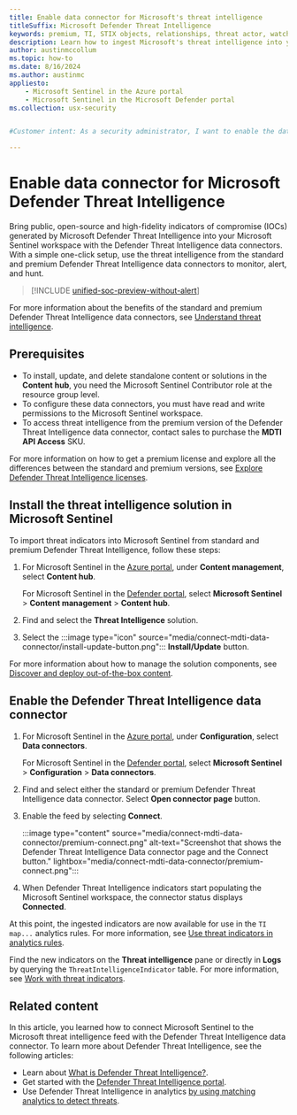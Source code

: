 ```yaml
---
title: Enable data connector for Microsoft's threat intelligence
titleSuffix: Microsoft Defender Threat Intelligence
keywords: premium, TI, STIX objects, relationships, threat actor, watchlist, license
description: Learn how to ingest Microsoft's threat intelligence into your Microsoft Sentinel workspace to generate high-fidelity alerts and incidents.
author: austinmccollum
ms.topic: how-to
ms.date: 8/16/2024
ms.author: austinmc
appliesto:
    - Microsoft Sentinel in the Azure portal
    - Microsoft Sentinel in the Microsoft Defender portal
ms.collection: usx-security


#Customer intent: As a security administrator, I want to enable the data connector for Microsoft Defender Threat Intelligence so that I can ingest high fidelity indicators of compromise into my Microsoft Sentinel workspace for enhanced threat monitoring and response.

---
```


# Enable data connector for Microsoft Defender Threat Intelligence

Bring public, open-source and high-fidelity indicators of compromise (IOCs) generated by Microsoft Defender Threat Intelligence into your Microsoft Sentinel workspace with the Defender Threat Intelligence data connectors. With a simple one-click setup, use the threat intelligence from the standard and premium Defender Threat Intelligence data connectors to monitor, alert, and hunt.

> [!INCLUDE [unified-soc-preview-without-alert](includes/unified-soc-preview-without-alert.md)]

For more information about the benefits of the standard and premium Defender Threat Intelligence data connectors, see [Understand threat intelligence](understand-threat-intelligence.md#add-threat-indicators-to-microsoft-sentinel-with-the-defender-threat-intelligence-data-connector).

## Prerequisites

- To install, update, and delete standalone content or solutions in the **Content hub**, you need the Microsoft Sentinel Contributor role at the resource group level.
- To configure these data connectors, you must have read and write permissions to the Microsoft Sentinel workspace.
- To access threat intelligence from the premium version of the Defender Threat Intelligence data connector, contact sales to purchase the **MDTI API Access** SKU. 

For more information on how to get a premium license and explore all the differences between the standard and premium versions, see [Explore Defender Threat Intelligence licenses](https://www.microsoft.com/security/business/siem-and-xdr/microsoft-defender-threat-intelligence#areaheading-oc8e7d).

## Install the threat intelligence solution in Microsoft Sentinel

To import threat indicators into Microsoft Sentinel from standard and premium Defender Threat Intelligence, follow these steps:

1. For Microsoft Sentinel in the [Azure portal](https://portal.azure.com), under **Content management**, select **Content hub**.

   For Microsoft Sentinel in the [Defender portal](https://security.microsoft.com/), select **Microsoft Sentinel** > **Content management** > **Content hub**.

1. Find and select the **Threat Intelligence** solution.

1. Select the :::image type="icon" source="media/connect-mdti-data-connector/install-update-button.png"::: **Install/Update** button.

For more information about how to manage the solution components, see [Discover and deploy out-of-the-box content](sentinel-solutions-deploy.md).

## Enable the Defender Threat Intelligence data connector

1. For Microsoft Sentinel in the [Azure portal](https://portal.azure.com), under **Configuration**, select **Data connectors**.

   For Microsoft Sentinel in the [Defender portal](https://security.microsoft.com/), select **Microsoft Sentinel** > **Configuration** > **Data connectors**.

1. Find and select either the standard or premium Defender Threat Intelligence data connector. Select **Open connector page** button.

1. Enable the feed by selecting **Connect**.

    :::image type="content" source="media/connect-mdti-data-connector/premium-connect.png" alt-text="Screenshot that shows the Defender Threat Intelligence Data connector page and the Connect button." lightbox="media/connect-mdti-data-connector/premium-connect.png"::: 

1. When Defender Threat Intelligence indicators start populating the Microsoft Sentinel workspace, the connector status displays **Connected**.

At this point, the ingested indicators are now available for use in the `TI map...` analytics rules. For more information, see [Use threat indicators in analytics rules](use-threat-indicators-in-analytics-rules.md). 

Find the new indicators on the **Threat intelligence** pane or directly in **Logs** by querying the `ThreatIntelligenceIndicator` table. For more information, see [Work with threat indicators](work-with-threat-indicators.md).

## Related content

In this article, you learned how to connect Microsoft Sentinel to the Microsoft threat intelligence feed with the Defender Threat Intelligence data connector. To learn more about Defender Threat Intelligence, see the following articles:

- Learn about [What is Defender Threat Intelligence?](/defender/threat-intelligence/what-is-microsoft-defender-threat-intelligence-defender-ti).
- Get started with the [Defender Threat Intelligence portal](/defender/threat-intelligence/learn-how-to-access-microsoft-defender-threat-intelligence-and-make-customizations-in-your-portal).
- Use Defender Threat Intelligence in analytics [by using matching analytics to detect threats](use-matching-analytics-to-detect-threats.md).
